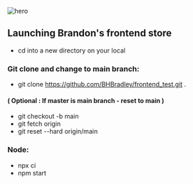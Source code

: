 
![hero](https://github.com/BHBradley/frontend_test/blob/main/public/readme.png?raw=true)

## Launching Brandon's frontend store

- cd into a new directory on your local

### Git clone and change to main branch:
- git clone https://github.com/BHBradley/frontend_test.git .

#### ( Optional : If master is main branch - reset to main )
- git checkout -b main
- git fetch origin 
- git reset --hard origin/main

### Node:
- npx ci 
- npm start 